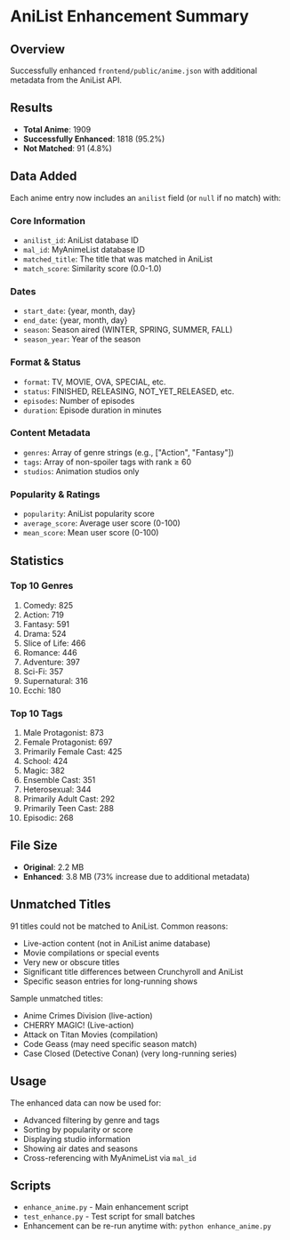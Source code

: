 # AniList Enhancement Summary

## Overview
Successfully enhanced `frontend/public/anime.json` with additional metadata from the AniList API.

## Results
- **Total Anime**: 1909
- **Successfully Enhanced**: 1818 (95.2%)
- **Not Matched**: 91 (4.8%)

## Data Added
Each anime entry now includes an `anilist` field (or `null` if no match) with:

### Core Information
- `anilist_id`: AniList database ID
- `mal_id`: MyAnimeList database ID
- `matched_title`: The title that was matched in AniList
- `match_score`: Similarity score (0.0-1.0)

### Dates
- `start_date`: {year, month, day}
- `end_date`: {year, month, day}
- `season`: Season aired (WINTER, SPRING, SUMMER, FALL)
- `season_year`: Year of the season

### Format & Status
- `format`: TV, MOVIE, OVA, SPECIAL, etc.
- `status`: FINISHED, RELEASING, NOT_YET_RELEASED, etc.
- `episodes`: Number of episodes
- `duration`: Episode duration in minutes

### Content Metadata
- `genres`: Array of genre strings (e.g., ["Action", "Fantasy"])
- `tags`: Array of non-spoiler tags with rank ≥ 60
- `studios`: Animation studios only

### Popularity & Ratings
- `popularity`: AniList popularity score
- `average_score`: Average user score (0-100)
- `mean_score`: Mean user score (0-100)

## Statistics

### Top 10 Genres
1. Comedy: 825
2. Action: 719
3. Fantasy: 591
4. Drama: 524
5. Slice of Life: 466
6. Romance: 446
7. Adventure: 397
8. Sci-Fi: 357
9. Supernatural: 316
10. Ecchi: 180

### Top 10 Tags
1. Male Protagonist: 873
2. Female Protagonist: 697
3. Primarily Female Cast: 425
4. School: 424
5. Magic: 382
6. Ensemble Cast: 351
7. Heterosexual: 344
8. Primarily Adult Cast: 292
9. Primarily Teen Cast: 288
10. Episodic: 268

## File Size
- **Original**: 2.2 MB
- **Enhanced**: 3.8 MB (73% increase due to additional metadata)

## Unmatched Titles
91 titles could not be matched to AniList. Common reasons:
- Live-action content (not in AniList anime database)
- Movie compilations or special events
- Very new or obscure titles
- Significant title differences between Crunchyroll and AniList
- Specific season entries for long-running shows

Sample unmatched titles:
- Anime Crimes Division (live-action)
- CHERRY MAGIC! (Live-action)
- Attack on Titan Movies (compilation)
- Code Geass (may need specific season match)
- Case Closed (Detective Conan) (very long-running series)

## Usage
The enhanced data can now be used for:
- Advanced filtering by genre and tags
- Sorting by popularity or score
- Displaying studio information
- Showing air dates and seasons
- Cross-referencing with MyAnimeList via `mal_id`

## Scripts
- `enhance_anime.py` - Main enhancement script
- `test_enhance.py` - Test script for small batches
- Enhancement can be re-run anytime with: `python enhance_anime.py`
